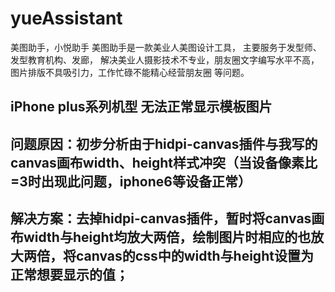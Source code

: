 # yueAssistant
美图助手，小悦助手
美图助手是一款美业人美图设计工具，
主要服务于发型师、发型教育机构、发廊，
解决美业人摄影技术不专业，朋友圈文字编写水平不高，图片排版不具吸引力，工作忙碌不能精心经营朋友圈 等问题。
## iPhone plus系列机型 无法正常显示模板图片
## 问题原因：初步分析由于hidpi-canvas插件与我写的canvas画布width、height样式冲突（当设备像素比=3时出现此问题，iphone6等设备正常）
## 解决方案：去掉hidpi-canvas插件，暂时将canvas画布width与height均放大两倍，绘制图片时相应的也放大两倍，将canvas的css中的width与height设置为正常想要显示的值；

